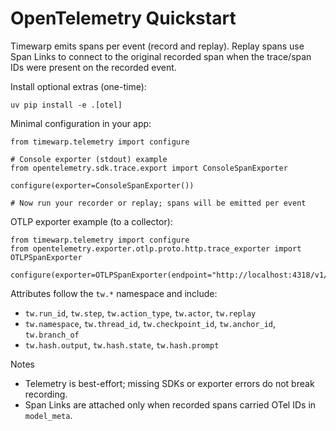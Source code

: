 OpenTelemetry Quickstart
========================

Timewarp emits spans per event (record and replay). Replay spans use Span Links
to connect to the original recorded span when the trace/span IDs were present
on the recorded event.

Install optional extras (one-time):

```
uv pip install -e .[otel]
```

Minimal configuration in your app:

```
from timewarp.telemetry import configure

# Console exporter (stdout) example
from opentelemetry.sdk.trace.export import ConsoleSpanExporter

configure(exporter=ConsoleSpanExporter())

# Now run your recorder or replay; spans will be emitted per event
```

OTLP exporter example (to a collector):

```
from timewarp.telemetry import configure
from opentelemetry.exporter.otlp.proto.http.trace_exporter import OTLPSpanExporter

configure(exporter=OTLPSpanExporter(endpoint="http://localhost:4318/v1/traces"))
```

Attributes follow the `tw.*` namespace and include:
- `tw.run_id`, `tw.step`, `tw.action_type`, `tw.actor`, `tw.replay`
- `tw.namespace`, `tw.thread_id`, `tw.checkpoint_id`, `tw.anchor_id`, `tw.branch_of`
- `tw.hash.output`, `tw.hash.state`, `tw.hash.prompt`

Notes
- Telemetry is best-effort; missing SDKs or exporter errors do not break recording.
- Span Links are attached only when recorded spans carried OTel IDs in `model_meta`.

